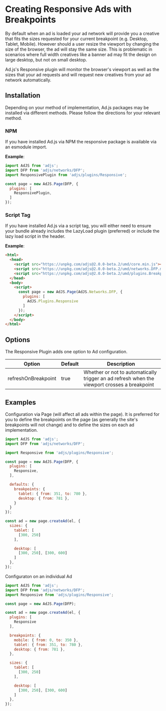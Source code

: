 # Creating Responsive Ads with Breakpoints
By default when an ad is loaded your ad network will provide you a creative that fits the sizes requested for your current breakpoint
(e.g. Desktop, Tablet, Mobile). However should a user resize the viewport by changing the size of the browser, the ad will stay the same
size. This is problematic in scenarios where full width creatives like a banner ad may fit the design on large desktop, but not on small desktop.

Ad.js's Responsive plugin will monitor the browser's viewport as well as the sizes that your ad requests and will request new creatives from your ad network automatically.

## Installation
Depending on your method of implementation, Ad.js packages may be installed via different methods.
Please follow the directions for your relevant method.

### NPM
If you have installed Ad.js via NPM the responsive package is available via an esmodule import.

__Example__:
```js
import AdJS from 'adjs';
import DFP from 'adjs/networks/DFP';
import ResponsivePlugin from 'adjs/plugins/Responsive';

const page = new AdJS.Page(DFP, {
  plugins: [
    ResponsivePlugin,
  ]
});
```

### Script Tag
If you have installed Ad.js via a script tag, you will either need to ensure your bundle already
includes the LazyLoad plugin (preferred) or include the lazy load script in the header.

__Example__:
```html
<html>
  <head>
    <script src="https://unpkg.com/adjs@2.0.0-beta.2/umd/core.min.js"></script>
    <script src="https://unpkg.com/adjs@2.0.0-beta.2/umd/networks.DFP.min.js"></script>
    <script src="https://unpkg.com/adjs@2.0.0-beta.2/umd/plugins.Breakpoints.min.js"></script>
  </head>
  <body>
    <script>
      const page = new AdJS.Page(AdJS.Networks.DFP, {
        plugins: [
          AdJS.Plugins.Responsive
        ]
      });
    </script>
  </body>
</html>
```

## Options
The Responsive Plugin adds one option to Ad configuration.

|Option|Default|Description|
|---|---|---|
|refreshOnBreakpoint|true|Whether or not to automatically trigger an ad refresh when the viewport crosses a breakpoint|

## Examples

Configuration via Page (will affect all ads within the page). It is preferred for you to define the breakpoints on the page (as
generally the site's breakpoints will not change) and to define the sizes on each ad implementation.
```js
import AdJS from 'adjs';
import DFP from 'adjs/networks/DFP';

import Responsive from 'adjs/plugins/Responsive';

const page = new AdJS.Page(DFP, {
  plugins: [
    Responsive,
  ],

  defaults: {
    breakpoints: {
      tablet: { from: 351, to: 780 },
      desktop: { from: 781 },
    }
  }
});

const ad = new page.createAd(el, {
  sizes: {
    tablet: [
      [300, 250]
    ],

    desktop: [
      [300, 250], [300, 600]
    ]
  },
});
```

Configuraton on an individual Ad
```js
import AdJS from 'adjs';
import DFP from 'adjs/networks/DFP';
import Responsive from 'adjs/plugins/Responsive';

const page = new AdJS.Page(DFP);

const ad = new page.createAd(el, {
  plugins: [
    Responsive
  ],

  breakpoints: {
    mobile: { from: 0, to: 350 },
    tablet: { from: 351, to: 780 },
    desktop: { from: 781 },
  },

  sizes: {
    tablet: [
      [300, 250]
    ],

    desktop: [
      [300, 250], [300, 600]
    ]
  },
});
``` 
